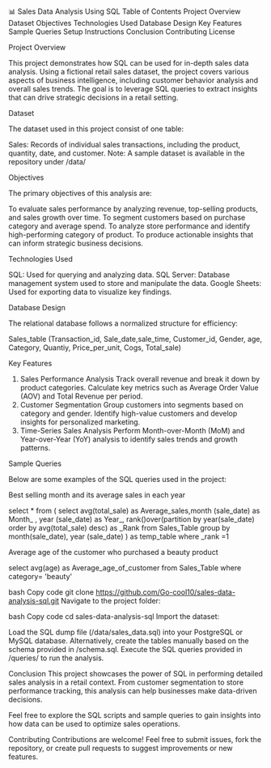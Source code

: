 📊 Sales Data Analysis Using SQL
Table of Contents
Project Overview
Dataset
Objectives
Technologies Used
Database Design
Key Features
Sample Queries
Setup Instructions
Conclusion
Contributing
License


Project Overview

This project demonstrates how SQL can be used for in-depth sales data analysis. Using a fictional retail sales dataset, the project covers various aspects of business intelligence, including customer behavior analysis and overall sales trends. The goal is to leverage SQL queries to extract insights that can drive strategic decisions in a retail setting.

Dataset

The dataset used in this project consist of one table:

Sales: Records of individual sales transactions, including the product, quantity, date, and customer.
Note: A sample dataset is available in the repository under /data/

Objectives

The primary objectives of this analysis are:

To evaluate sales performance by analyzing revenue, top-selling products, and sales growth over time.
To segment customers based on purchase category and average spend.
To analyze store performance and identify high-performing category of product.
To produce actionable insights that can inform strategic business decisions.

Technologies Used

SQL: Used for querying and analyzing data.
SQL Server: Database management system used to store and manipulate the data.
Google Sheets: Used for exporting data to visualize key findings.

Database Design

The relational database follows a normalized structure for efficiency:

Sales_table (Transaction_id, Sale_date,sale_time, Customer_id, Gender, age, Category, Quantiy, Price_per_unit, Cogs, Total_sale)

Key Features

1. Sales Performance Analysis
Track overall revenue and break it down by product categories.
Calculate key metrics such as Average Order Value (AOV) and Total Revenue per period.
2. Customer Segmentation
Group customers into segments based on category and gender.
Identify high-value customers and develop insights for personalized marketing.
3. Time-Series Sales Analysis
Perform Month-over-Month (MoM) and Year-over-Year (YoY) analysis to identify sales trends and growth patterns.

Sample Queries

Below are some examples of the SQL queries used in the project:

  Best selling month and its average sales in each year 

select * from 
(
    select avg(total_sale) as Average_sales,month (sale_date) as Month_ , year (sale_date) as Year_,
    rank()over(partition by year(sale_date) order by avg(total_sale) desc) as _Rank
    from Sales_Table
    group by month(sale_date), year (sale_date)
    ) as temp_table
where _rank =1


 Average age of the customer who purchased a beauty product 

 select avg(age) as Average_age_of_customer from Sales_Table where category= 'beauty'

bash
Copy code
git clone https://github.com/Go-cool10/sales-data-analysis-sql.git
Navigate to the project folder:

bash
Copy code
cd sales-data-analysis-sql
Import the dataset:

Load the SQL dump file (/data/sales_data.sql) into your PostgreSQL or MySQL database.
Alternatively, create the tables manually based on the schema provided in /schema.sql.
Execute the SQL queries provided in /queries/ to run the analysis.

Conclusion
This project showcases the power of SQL in performing detailed sales analysis in a retail context. From customer segmentation to store performance tracking, this analysis can help businesses make data-driven decisions.

Feel free to explore the SQL scripts and sample queries to gain insights into how data can be used to optimize sales operations.

Contributing
Contributions are welcome! Feel free to submit issues, fork the repository, or create pull requests to suggest improvements or new features.
